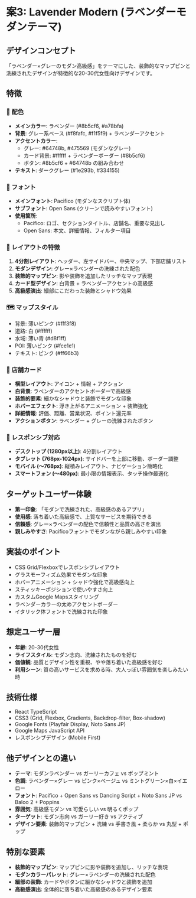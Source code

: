 # 案3: Lavender Modern (ラベンダーモダンテーマ)

## デザインコンセプト
「ラベンダー×グレーのモダン高級感」をテーマにした、装飾的なマップピンと洗練されたデザインが特徴的な20-30代女性向けデザインです。

## 特徴

### 🎨 配色
- **メインカラー**: ラベンダー (#8b5cf6, #a78bfa)
- **背景**: グレー系ベース (#f8fafc, #f1f5f9) + ラベンダーアクセント
- **アクセントカラー**: 
  - グレー: #64748b, #475569 (モダンなグレー)
  - カード背景: #ffffff + ラベンダーボーダー (#8b5cf6)
  - ボタン: #8b5cf6 + #64748b の組み合わせ
- **テキスト**: ダークグレー (#1e293b, #334155)

### 📝 フォント
- **メインフォント**: Pacifico (モダンなスクリプト体)
- **サブフォント**: Open Sans (クリーンで読みやすいフォント)
- **使用箇所**: 
  - Pacifico: ロゴ、セクションタイトル、店舗名、重要な見出し
  - Open Sans: 本文、詳細情報、フィルター項目

### 🎯 レイアウトの特徴
1. **4分割レイアウト**: ヘッダー、左サイドバー、中央マップ、下部店舗リスト
2. **モダンデザイン**: グレー×ラベンダーの洗練された配色
3. **装飾的マップピン**: 影や装飾を追加したリッチなマップ表現
4. **カード型デザイン**: 白背景 + ラベンダーアクセントの高級感
5. **高級感演出**: 細部にこだわった装飾とシャドウ効果

### 🗺️ マップスタイル
- 背景: 薄いピンク (#fff3f8)
- 道路: 白 (#ffffff)
- 水域: 薄い青 (#d8f1ff)
- POI: 薄いピンク (#fce1e1)
- テキスト: ピンク (#ff66b3)

### 🏪 店舗カード
- **横型レイアウト**: アイコン + 情報 + アクション
- **白背景**: ラベンダーのアクセントボーダーで高級感
- **装飾的要素**: 細かなシャドウと装飾でモダンな印象
- **ホバーエフェクト**: 浮き上がるアニメーション + 装飾強化
- **詳細情報**: 評価、距離、営業状況、ポイント還元率
- **アクションボタン**: ラベンダー + グレーの洗練されたボタン

### 📱 レスポンシブ対応
- **デスクトップ (1280px以上)**: 4分割レイアウト
- **タブレット (768px-1024px)**: サイドバーを上部に移動、ボーダー調整
- **モバイル (〜768px)**: 縦積みレイアウト、ナビゲーション簡略化
- **スマートフォン (〜480px)**: 最小限の情報表示、タッチ操作最適化

## ターゲットユーザー体験
- **第一印象**: 「モダンで洗練された、高級感のあるアプリ」
- **使用感**: 落ち着いた高級感で、上質なサービスを期待できる
- **信頼感**: グレー×ラベンダーの配色で信頼性と品質の高さを演出
- **親しみやすさ**: Pacificoフォントでモダンながら親しみやすい印象

## 実装のポイント
- CSS Grid/Flexboxでレスポンシブレイアウト
- グラスモーフィズム効果でモダンな印象
- ホバーアニメーション + シャドウ強化で高級感向上
- スティッキーポジションで使いやすさ向上
- カスタムGoogle Mapsスタイリング
- ラベンダーカラーの太めアクセントボーダー
- イタリック体フォントで洗練された印象

## 想定ユーザー層
- **年齢**: 20-30代女性
- **ライフスタイル**: モダン志向、洗練されたものを好む
- **価値観**: 品質とデザイン性を重視、やや落ち着いた高級感を好む
- **利用シーン**: 質の高いサービスを求める時、大人っぽい雰囲気を楽しみたい時

## 技術仕様
- React TypeScript
- CSS3 (Grid, Flexbox, Gradients, Backdrop-filter, Box-shadow)
- Google Fonts (Playfair Display, Noto Sans JP)
- Google Maps JavaScript API
- レスポンシブデザイン (Mobile First)

## 他デザインとの違い
- **テーマ**: モダンラベンダー vs ガーリーカフェ vs ポップミント
- **色調**: ラベンダー×グレー vs ピンク×ベージュ vs ミントグリーン×白×イエロー
- **フォント**: Pacifico + Open Sans vs Dancing Script + Noto Sans JP vs Baloo 2 + Poppins
- **雰囲気**: 高級感モダン vs 可愛らしい vs 明るくポップ
- **ターゲット**: モダン志向 vs ガーリー好き vs アクティブ
- **デザイン要素**: 装飾的マップピン + 洗練 vs 手書き風 + 柔らか vs 丸型 + ポップ

## 特別な要素
- **装飾的マップピン**: マップピンに影や装飾を追加し、リッチな表現
- **モダンカラーパレット**: グレー×ラベンダーの洗練された配色
- **細部の装飾**: カードやボタンに細かなシャドウと装飾を追加
- **高級感演出**: 全体的に落ち着いた高級感のあるデザイン要素
